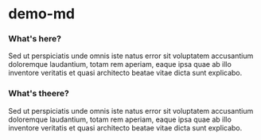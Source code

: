 demo-md
=======

### What's here?

Sed ut perspiciatis unde omnis iste natus error sit voluptatem accusantium doloremque
laudantium, totam rem aperiam, eaque ipsa quae ab illo inventore veritatis et quasi
architecto beatae vitae dicta sunt explicabo.


### What's theere?

Sed ut perspiciatis unde omnis iste natus error sit voluptatem accusantium doloremque
laudantium, totam rem aperiam, eaque ipsa quae ab illo inventore veritatis et quasi
architecto beatae vitae dicta sunt explicabo.

